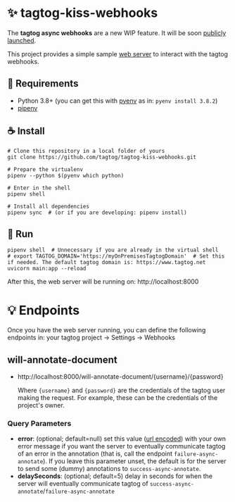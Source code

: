# ✨ tagtog-kiss-webhooks

The **tagtog async webhooks** are a new WIP feature. It will be soon [publicly launched](https://docs.tagtog.net/updates.html).

This project provides a simple sample [web server](main.py) to interact with the tagtog webhooks.


## 📝 Requirements

* Python 3.8+ (you can get this with [pyenv](https://github.com/pyenv/pyenv) as in: `pyenv install 3.8.2`)
* [pipenv](https://github.com/pypa/pipenv)

## ☕️ Install

```shell
# Clone this repository in a local folder of yours
git clone https://github.com/tagtog/tagtog-kiss-webhooks.git

# Prepare the virtualenv
pipenv --python $(pyenv which python)

# Enter in the shell
pipenv shell

# Install all dependencies
pipenv sync  # (or if you are developing: pipenv install)
```

## 🤗 Run

```shell
pipenv shell  # Unnecessary if you are already in the virtual shell
# export TAGTOG_DOMAIN='https://myOnPremisesTagtogDomain'  # Set this if needed. The default tagtog domain is: https://www.tagtog.net
uvicorn main:app --reload
```

After this, the web server will be running on: http://localhost:8000


# 💡 Endpoints

Once you have the web server running, you can define the following endpoints in: your tagtog project → Settings → Webhooks


## will-annotate-document

* http://localhost:8000/will-annotate-document/{username}/{password}

  Where `{username}` and `{password}` are the credentials of the tagtog user making the request. For example, these can be the credentials of the project's owner.

### Query Parameters

* **error**: (optional; default=null) set this value ([url encoded](https://www.urlencoder.org)) with your own error message if you want the server to eventually communicate tagtog of an error in the annotation (that is, call the endpoint `failure-async-annotate`). If you leave this parameter unset, the default is for the server to send some (dummy) annotations to `success-async-annotate`.
* **delaySeconds**: (optional; default=5) delay in seconds for when the server will eventually communicate tagtog of `success-async-annotate`/`failure-async-annotate`
